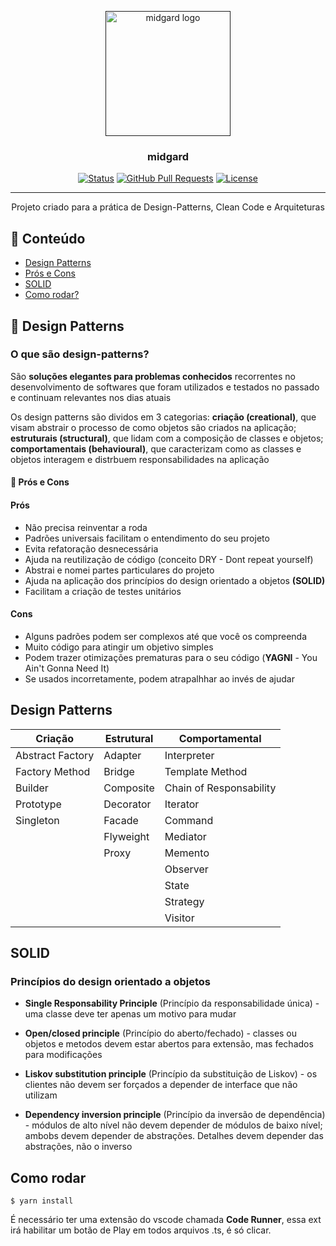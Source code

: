 <p align="center">
  <a href="" rel="noopener">
 <img width=200px height=200px src="https://mir-s3-cdn-cf.behance.net/project_modules/1400_opt_1/a2d37723999081.5632c5fe79802.jpg" alt="midgard logo"></a>
</p>

<h3 align="center">midgard</h3>

<div align="center">

[![Status](https://img.shields.io/badge/status-active-success.svg)]()
[![GitHub Pull Requests](https://img.shields.io/github/issues-pr/kylelobo/The-Documentation-Compendium.svg)](https://github.com/kylelobo/The-Documentation-Compendium/pulls)
[![License](https://img.shields.io/badge/license-MIT-blue.svg)](/LICENSE)

</div>

---

<p align="center">Projeto criado para a prática de Design-Patterns, Clean Code e Arquiteturas
    <br> 
</p>

## 📝 Conteúdo

- [Design Patterns](#design-pattern)
- [Prós e Cons](#pros_cons)
- [SOLID](#solid)
- [Como rodar?](#run)

## 🧐 Design Patterns <a name = "design-pattern"></a>

### O que são design-patterns?

São <strong>soluções elegantes para problemas conhecidos</strong> recorrentes no desenvolvimento de softwares que foram utilizados e testados no passado e continuam relevantes nos dias atuais

Os design patterns são dividos em 3 categorias: <strong>criação (creational)</strong>, que visam abstrair o processo de como objetos são criados na aplicação; <strong>estruturais (structural)</strong>, que lidam com a composição de classes e objetos; <strong>comportamentais (behavioural)</strong>, que caracterizam como as classes e objetos interagem e distrbuem responsabilidades na aplicação

#### 🏁 Prós e Cons <a name = "pros_cons"></a>

#### Prós

- Não precisa reinventar a roda
- Padrões universais facilitam o entendimento do seu projeto
- Evita refatoração desnecessária
- Ajuda na reutilização de código (conceito DRY - Dont repeat yourself)
- Abstrai e nomei partes particulares do projeto
- Ajuda na aplicação dos princípios do design orientado a objetos <strong>(SOLID)</strong>
- Facilitam a criação de testes unitários

#### Cons

- Alguns padrões podem ser complexos até que você os compreenda
- Muito código para atingir um objetivo simples
- Podem trazer otimizações prematuras para o seu código (<strong>YAGNI</strong> - You Ain't Gonna Need It)
- Se usados incorretamente, podem atrapalhhar ao invés de ajudar

## Design Patterns

| Criação          | Estrutural | Comportamental          |
| ---------------- | ---------- | ----------------------- |
| Abstract Factory | Adapter    | Interpreter             |
| Factory Method   | Bridge     | Template Method         |
| Builder          | Composite  | Chain of Responsability |
| Prototype        | Decorator  | Iterator                |
| Singleton        | Facade     | Command                 |
|                  | Flyweight  | Mediator                |
|                  | Proxy      | Memento                 |
|                  |            | Observer                |
|                  |            | State                   |
|                  |            | Strategy                |
|                  |            | Visitor                 |

## SOLID <a name = "solid"></a>

### Princípios do design orientado a objetos

- <strong>Single Responsability Principle</strong> (Princípio da responsabilidade única) - uma classe deve ter apenas um motivo para mudar

- <strong>Open/closed principle</strong> (Princípio do aberto/fechado) - classes ou objetos e metodos devem estar abertos para extensão, mas fechados para modificações

- <strong>Liskov substitution principle</strong> (Princípio da substituição de Liskov) - os clientes não devem ser forçados a depender de interface que não utilizam

- <strong>Dependency inversion principle</strong> (Princípio da inversão de dependência) - módulos de alto nível não devem depender de módulos de baixo nível; ambobs devem depender de abstrações. Detalhes devem depender das abstrações, não o inverso

## Como rodar <a name = "run"></a>

```
$ yarn install
```

É necessário ter uma extensão do vscode chamada <strong>Code Runner</strong>, essa ext irá habilitar um botão de Play em todos arquivos .ts, é só clicar.
